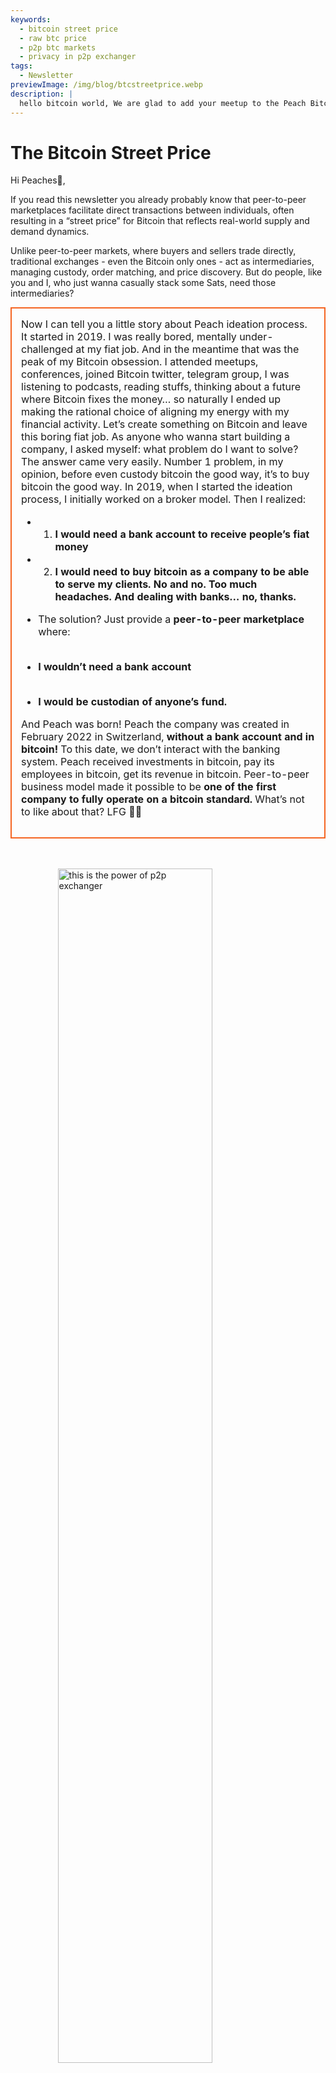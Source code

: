 ```yaml
---
keywords:
  - bitcoin street price
  - raw btc price
  - p2p btc markets
  - privacy in p2p exchanger
tags:
  - Newsletter
previewImage: /img/blog/btcstreetprice.webp
description: |
  hello bitcoin world, We are glad to add your meetup to the Peach Bitcoin app!
---
```


# The Bitcoin Street Price

Hi Peaches🍑,
 

If you read this newsletter you already probably know that peer-to-peer marketplaces facilitate direct transactions between individuals, often resulting in a “street price” for Bitcoin that reflects real-world supply and demand dynamics.

Unlike peer-to-peer markets, where buyers and sellers trade directly, traditional exchanges - even the Bitcoin only ones - act as intermediaries, managing custody, order matching, and price discovery. But do people, like you and I, who just wanna casually stack some Sats, need those intermediaries?

<table style="width: 100%; max-width: 800px; margin: auto; border-collapse: collapse;">
<td style="border: 2px solid #f56522; padding: 15px; width: 60%; vertical-align: top;">
Now I can tell you a little story about Peach ideation process. It started in 2019. I was really bored, mentally under-challenged at my fiat job. And in the meantime that was the peak of my Bitcoin obsession. I attended meetups, conferences, joined Bitcoin twitter, telegram group, I was listening to podcasts, reading stuffs, thinking about a future where Bitcoin fixes the money… so naturally I ended up making the rational choice of aligning my energy with my financial activity. Let’s create something on Bitcoin and leave this boring fiat job. As anyone who wanna start building a company, I asked myself: what problem do I want to solve? The answer came very easily. Number 1 problem, in my opinion, before even custody bitcoin the good way, it’s to buy bitcoin the good way. In 2019, when I started the ideation process, I initially worked on a broker model. Then I realized:


- 1. **I would need a bank account to receive people’s fiat money**
- 2. **I would need to buy bitcoin as a company to be able to serve my clients. No and no. Too much headaches. And dealing with banks… no, thanks.**

- The solution? Just provide a **peer-to-peer marketplace** where:
  <br><br>
- **I wouldn’t need a bank account**
  <br><br>
- **I would be custodian of anyone’s fund.**

And Peach was born! Peach the company was created in February 2022 in Switzerland, **without a bank account and in bitcoin!** To this date, we don’t interact with the banking system. Peach received investments in bitcoin, pay its employees in bitcoin, get its revenue in bitcoin. Peer-to-peer business model made it possible to be **one of the first company to fully operate on a bitcoin standard.** What’s not to like about that? LFG 🍑🚀
</td>
</table>

<br><br>
<img src="/img/blog/This-is-peer-to-peer.gif" alt="this is the power of p2p exchanger" style="display:block; margin: auto; width: 70%;">
<br><br>

Alright so now going back to the Bitcoin street price… aka the peer-to-peer price!!! I call it the raw price, the pure price, the intermediate-free price, the natural price, the innocent price… the price at which an individual decides that at this exaxt moment in time, in this exact place and in this exact situation, Bitcoin is worth <X> to him/her.

The concept of the Bitcoin street price isn’t entirely new. Back in 2017, Clark Moody introduced the [Bitcoin Street Price](https://bitcoin.clarkmoody.com/posts/introducing-bitcoin-street-price?) index, aiming to track Bitcoin’s value as traded peer-to-peer in various local currencies. This initiative sought to provide a more accurate representation of Bitcoin’s cash value across different regions. Unfortunately this data doesn’t exist anymore due to lack of support and resources but platforms like Peach Bitcoin continue to champion the idea, that the peer-to-peer price is the real price of Bitcoin.

CHECK NOW our brand [new website home page](https://peachbitcoin.com/) to discover the Bitcoin street price ATH on Peach for the last 24h / 15d / 30d in EUR CHF USD.
How it’s calculated: we take the average price of all completed transactions on Peach.

<div style="border: 2px solid orange; padding: 10px; text-align: center;">
    <strong>INTEGRATE & PLAY</strong> with our Bitcoin Peer-to-peer Price via our API:
</div>

:::buttons
[Peer-to-peer Price API](https://docs.peachbitcoin.com/#ath-price)
:::

GUESS WHAT? HAVE YOU NOTICED THAT?
Bitcoin price is **often higher here** on the peer-to-peer marketplace! Why? Because it’s raw and there is no identification and KYC bullshit!
For this reason, arbitraging bitcoin or selling bitcoin on Peach makes a lot of sense! And… **ITS FREE OF CHARGE!!!** So download the app and place your sell offer now!

<div style="text-align: center;">
  <video controls style="max-width: 100%; height: auto;">
    <source src="/img/blog/P2P-Price-promo.mp4" type="video/mp4">
    Il tuo browser non supporta il tag video.
  </video>
</div>

Now look what peer2peer also means in real life:

People are trading bitcoin super anonymously with CASH while attending Bitcoin meetups! This is a French meetup below, (Bitcoin Metz!)[https://x.com/btc_metz/status/1883220185504727229?s=46] Shout out to them! Peach facilitates the trade by providing the escrow and the offer discovery platform! Thanks to BitcoinMetz for presenting Peach! A true honor for us.

![](/img/blog/tradecashforsat/tradeforsat.png)

That's it for me, peaches! 

With peachy regards,

@ProofofSteph 

Make Stacking Sats Peer-to-Peer the Standard,

Share your referral code with your friends

They get 1 free buy trade and you get referral points to redeem for sats back and more.

## ⚠️NEW PEACH VERSION, NOW AVAILABLE 0.5.3 (265)⚠️

:::figures 3
![fund more up to 21 sell offers instant](/img/blog/tradecashforsat/fundmore.png)

![never share ur passhphrase](/img/blog/tradecashforsat/nevershare.png)

![darkmode on peach](/img/blog/tradecashforsat/darkmode.png)
:::

**NEVER EVER SHARE YOUR SEED, NOT EVEN TO YOUR MUM!**

## IN OTHER NEWS, PEACH LIGHTNING NETWORK⚡ NODE IS LIVE!

![light peach](/img/blog/tradecashforsat/lightpeach.png)

- Check the connections details on Clearnet and Tor [here](https://ln.peachbitcoin.com/embed/FHQuQDFDUngLDXY2n36R6JjP5FgLHKFNF7MDMTUHR8bX/BTC/ln)
- Our lightning address is **hello@ln.peachbitcoin.com** 🤗

Peach is very tiny team. Any help and support is greatly appreciated!
Wanna partner with us? Wanna promote us?
Wanna join the team as a local or regional Peach Brand ambassador? 👀
Get in touch with us now!

:::buttons
[Say Hi!](mailto:hello@peachbitcoin.com)
:::

<table style="width: 100%; max-width: 800px; margin: auto; border-collapse: collapse;">
  <tr>
    <td style="border: 2px solid #E4572E; padding: 15px; width: 60%; vertical-align: top;">
      <div style="word-wrap: break-word; font-size: 16px; line-height: 1.5;">
        <strong>Are you a meetup organiser?<br>
        Do you own a Bitcoin shop?<br>
        An event/conference organiser?</strong>
        <br><br>
        Integrate your event or shop into our app to facilitate CASH trades at your location.
        <ul>
          <li>Earn 100% of our revenue for all the cash trades that happened at your meetup!</li>
          <li>Receive your custom ref code, swags, flyers and all our support to educate people on trading anonymously.</li>
        </ul>
        Send an email <strong style="color: #E4572E;">#CASH4SATS</strong> to receive all the info.
      </div>
    </td>
    <td style="padding-left: 20px; width: 40%; text-align: center; vertical-align: top;">
      <img src="/img/blog/tradecashforsat/img1.png" alt="Meetup Image" style="max-width: 100%; height: auto;">
      <br><br>
      <a href="#" style="display: inline-block; background-color: #E4572E; color: white; padding: 10px 20px; text-decoration: none; font-weight: bold; border-radius: 5px;">LIST YOUR MEETUP ON PEACH</a>
    </td>
  </tr>
</table>

<br><br>

![keep stacking!](/img/blog/tradecashforsat/keepstacking.png)

